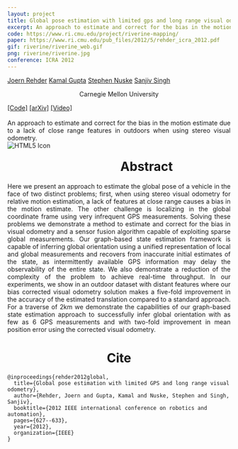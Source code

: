 ```yaml
---
layout: project
title: Global pose estimation with limited gps and long range visual odometry
excerpt: An approach to estimate and correct for the bias in the motion estimate due to a lack of close range features in outdoors when using stereo visual odometry
code: https://www.ri.cmu.edu/project/riverine-mapping/
paper: https://www.ri.cmu.edu/pub_files/2012/5/rehder_icra_2012.pdf
gif: riverine/riverine_web.gif
png: riverine/riverine.jpg
conference: ICRA 2012
---
```


  <div class="container">
  <nav_justify>
  <a href="">Joern Rehder</a>
  <a href="https://kampta.github.io">Kamal Gupta</a>
  <a href="">Stephen Nuske</a>
  <a href="">Sanjiv Singh</a>
  </nav_justify>
  </div>
    
  <div class="container" align="center">
  <p>Carnegie Mellon University</p>
  </div>
  
  <div class="container">
  <nav_justify>
  <a href="{{ page.code }}">[Code]</a>
  <a href="{{ page.paper }}">[arXiv]</a>
  <a href="https://www.youtube.com/watch?v=">[Video]</a>
  </nav_justify>
  </div>

  <br/>

  <div align="justify">
    An approach to estimate and correct for the bias in the motion estimate due to a lack of close range features in outdoors when using stereo visual odometry.
  </div>

  <img src="/images/{{ page.png }}" alt="HTML5 Icon" style="float:left;margin-right:2em;margin-bottom:2em;">

  <div align="center">
    <h1>Abstract</h1>
  </div>

  <div align="justify">
    Here we present an approach to estimate the global pose of a vehicle in the face of two distinct problems;
    first, when using stereo visual odometry for relative motion estimation, a lack of features at close range causes a bias in the motion estimate.
    The other challenge is localizing in the global coordinate frame using very infrequent GPS measurements.
    Solving these problems we demonstrate a method to estimate and correct for the bias in visual odometry and a sensor fusion algorithm capable of exploiting sparse global measurements.
    Our graph-based state estimation framework is capable of inferring global orientation using a unified representation of local and global measurements and recovers from inaccurate initial estimates of the state, as intermittently available GPS information may delay the observability of the entire state. We also demonstrate a reduction of the complexity of the problem to achieve real-time throughput.
    In our experiments, we show in an outdoor dataset with distant features where our bias corrected visual odometry solution makes a five-fold improvement in the accuracy of the estimated translation compared to a standard approach.
    For a traverse of 2km we demonstrate the capabilities of our graph-based state estimation approach to successfully infer global orientation with as few as 6 GPS measurements and with two-fold improvement in mean position error using the corrected visual odometry.

  </div>

  
   <div align="center">
    <h1>Cite</h1>
  </div>
  
```
@inproceedings{rehder2012global,
  title={Global pose estimation with limited GPS and long range visual odometry},
  author={Rehder, Joern and Gupta, Kamal and Nuske, Stephen and Singh, Sanjiv},
  booktitle={2012 IEEE international conference on robotics and automation},
  pages={627--633},
  year={2012},
  organization={IEEE}
}
```
